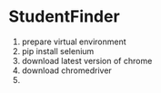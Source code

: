 # StudentFinder
1. prepare virtual environment
2. pip install selenium
3. download latest version of chrome
4. download chromedriver
5. 